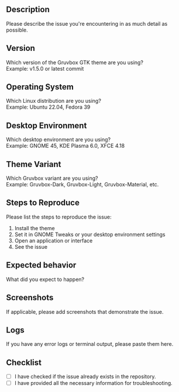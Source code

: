 ## Description

Please describe the issue you're encountering in as much detail as possible.

## Version

Which version of the Gruvbox GTK theme are you using?  
Example: v1.5.0 or latest commit

## Operating System

Which Linux distribution are you using?  
Example: Ubuntu 22.04, Fedora 39

## Desktop Environment

Which desktop environment are you using?  
Example: GNOME 45, KDE Plasma 6.0, XFCE 4.18

## Theme Variant

Which Gruvbox variant are you using?  
Example: Gruvbox-Dark, Gruvbox-Light, Gruvbox-Material, etc.

## Steps to Reproduce

Please list the steps to reproduce the issue:

1. Install the theme
2. Set it in GNOME Tweaks or your desktop environment settings
3. Open an application or interface
4. See the issue

## Expected behavior

What did you expect to happen?

## Screenshots

If applicable, please add screenshots that demonstrate the issue.

## Logs

If you have any error logs or terminal output, please paste them here.

## Checklist

- [ ] I have checked if the issue already exists in the repository.
- [ ] I have provided all the necessary information for troubleshooting.
